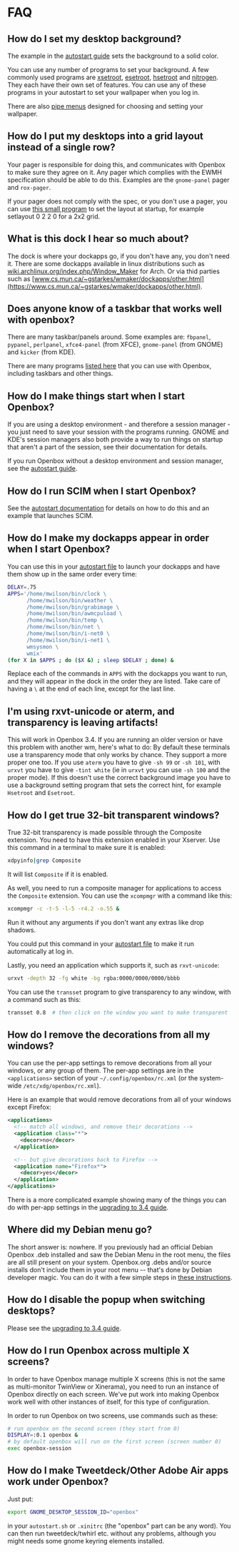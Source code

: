 # FAQ

## How do I set my desktop background?

The example in the [autostart guide](Help/Autostart.md)
sets the background to a solid color.

You can use any number of programs to set your background.
A few commonly used programs are
[xsetroot](https://www.xfree86.org/current/xsetroot.1.html),
[esetroot](https://www.jnrowe.ukfsn.org/projects/esetroot.html),
[hsetroot](#how-do-i-set-my-desktop-background "https://thegraveyard.org/hsetroot.php: 'Nothing here but ashes and dust...'")
and
[nitrogen](https://github.com/l3ib/nitrogen/).
They each have their own set of features. You can use any of these programs
in your autostart to set your wallpaper when you log in.

There are also [pipe menus](Community/Pipemenus/index.md#personalisation)
designed for choosing and setting your wallpaper.

## How do I put my desktops into a grid layout instead of a single row?

Your pager is responsible for doing this, and communicates with Openbox
to make sure they agree on it. Any pager which complies with the EWMH
specification should be able to do this. Examples are the `gnome-panel`
pager and `rox-pager`.

If your pager does not comply with the spec, or you don't use a pager,
you can use [this small program](dist/tools/setlayout.c) to set the layout
at startup, for example setlayout 0 2 2 0 for a 2x2 grid.

## What is this dock I hear so much about?

The dock is where your dockapps go, if you don't have any, you don't
need it. There are some dockapps available in linux distributions such
as
[wiki.archlinux.org/index.php/Window_Maker](https://wiki.archlinux.org/index.php/Window_Maker#Dockapps)
for Arch. Or via thid parties such as
[www.cs.mun.ca/~gstarkes/wmaker/dockapps/other.html](https://www.cs.mun.ca/~gstarkes/wmaker/dockapps/other.html).

## Does anyone know of a taskbar that works well with openbox?

There are many taskbar/panels around. Some examples are: `fbpanel`,
`pypanel`, `perlpanel`, `xfce4-panel` (from XFCE), `gnome-panel` (from GNOME)
and `kicker` (from KDE).

There are many programs [listed here](Help/Session.md)
that you can use with Openbox, including taskbars and other things.

## How do I make things start when I start Openbox?

If you are using a desktop environment - and therefore a session
manager - you just need to save your session with the programs running.
GNOME and KDE's session managers also both provide a way to run things
on startup that aren't a part of the session, see their documentation
for details.

If you run Openbox without a desktop environment and session manager,
see the [autostart guide](Help/Autostart.md).

## How do I run SCIM when I start Openbox?

See the [autostart documentation](Help/Autostart.md) for details
on how to do this and an example that launches SCIM.

## How do I make my dockapps appear in order when I start Openbox?

You can use this in your [autostart file](Help/Autostart.md) to
launch your dockapps and have them show up in the same order every time:

```bash
DELAY=.75
APPS='/home/mwilson/bin/clock \
      /home/mwilson/bin/weather \
      /home/mwilson/bin/grabimage \
      /home/mwilson/bin/awmcpuload \
      /home/mwilson/bin/temp \
      /home/mwilson/bin/net \
      /home/mwilson/bin/i-net0 \
      /home/mwilson/bin/i-net1 \
      wmsysmon \
      wmix'
(for X in $APPS ; do ($X &) ; sleep $DELAY ; done) &
```

Replace each of the commands in `APPS` with the dockapps you want to
run, and they will appear in the dock in the order they are listed. Take
care of having a `\` at the end of each line, except for the last line.

## I'm using rxvt-unicode or aterm, and transparency is leaving artifacts!

This will work in Openbox 3.4. If you are running an older version or
have this problem with another wm, here's what to do: By default these
terminals use a transparency mode that only works by chance. They
support a more proper one too. If you use `aterm` you have to give `-sh 99`
or `-sh 101`, with `urxvt` you have to give `-tint white`
(ie in `urxvt` you can use `-sh 100` and the proper mode).
If this doesn't use the correct background image you have to use
a background setting program that sets the correct hint,
for example `Hsetroot` and `Esetroot`.

## How do I get true 32-bit transparent windows?

True 32-bit transparency is made possible through the Composite extension.
You need to have this extension enabled in your Xserver.
Use this command in a terminal to make sure it is enabled:

```bash
xdpyinfo|grep Composite
```

It will list `Composite` if it is enabled.

As well, you need to run a composite manager for applications to access
the `Composite` extension. You can use the `xcompmgr` with a command like this:

```bash
xcompmgr -c -t-5 -l-5 -r4.2 -o.55 &
```

Run it without any arguments if you don't want any extras like drop shadows.

You could put this command in your
[autostart file](Help/Autostart.md) to make it run automatically at log in.

Lastly, you need an application which supports it, such as `rxvt-unicode`:

```bash
urxvt -depth 32 -fg white -bg rgba:0000/0000/0000/bbbb
```

You can use the `transset` program to give transparency to any window,
with a command such as this:

```bash
transset 0.8  # then click on the window you want to make transparent
```

## How do I remove the decorations from all my windows?

You can use the per-app settings to remove decorations from all your windows,
or any group of them. The per-app settings are in the `<applications>` section
of your `~/.config/openbox/rc.xml` (or the system-wide `/etc/xdg/openbox/rc.xml`).

Here is an example that would remove decorations from all of your windows
except Firefox:

```xml
<applications>
  <!-- match all windows, and remove their decorations -->
  <application class="*">
    <decor>no</decor>
  </application>

  <!-- but give decorations back to Firefox -->
  <application name="Firefox*">
    <decor>yes</decor>
  </application>
</applications>
```

There is a more complicated example showing many of the things you can
do with per-app settings in the
[upgrading to 3.4 guide](Help/UpgradingTo3.4.md#settings-for-specific-windows-per-application-settings).

## Where did my Debian menu go?

The short answer is: nowhere.
If you previously had an official Debian Openbox .deb installed
and saw the Debian Menu in the root menu, the files are all still present
on your system. Openbox.org .debs and/or source installs don't include them
in your root menu -- that's done by Debian developer magic.
You can do it with a few simple steps in
[these instructions](Help/Menus.md#the-debian-menu).

## How do I disable the popup when switching desktops?

Please see the
[upgrading to 3.4 guide](Help/UpgradingTo3.4.md#desktop-cycling-dialog).

## How do I run Openbox across multiple X screens?

In order to have Openbox manage multiple X screens (this is not the same
as multi-monitor TwinView or Xinerama), you need to run an instance of
Openbox directly on each screen. We've put work into making Openbox work
well with other instances of itself, for this type of configuration.

In order to run Openbox on two screens, use commands such as these:

```bash
# run openbox on the second screen (they start from 0)
DISPLAY=:0.1 openbox &
# by default openbox will run on the first screen (screen number 0)
exec openbox-session
```

## How do I make Tweetdeck/Other Adobe Air apps work under Openbox?

Just put:

```bash
export GNOME_DESKTOP_SESSION_ID="openbox"
```

in your `autostart.sh` or `.xinitrc` (the "openbox" part can be any word).
You can then run tweetdeck/twhirl etc. without any problems,
although you might needs some gnome keyring elements installed.

